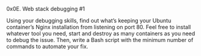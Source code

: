 0x0E. Web stack debugging #1

Using your debugging skills, find out what’s keeping your Ubuntu container’s Nginx 
installation from listening on port 80. Feel free to install whatever tool you need, 
start and destroy as many containers as you need to debug the issue. Then, write
 a Bash script with the minimum number of commands to automate your fix.
